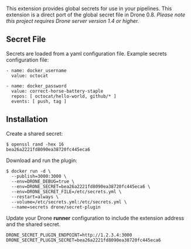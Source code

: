 This extension provides global secrets for use in your pipelines. This extension is a direct port of the global secret file in Drone 0.8. _Please note this project requires Drone server version 1.4 or higher._

## Secret File

Secrets are loaded from a yaml configuration file. Example secrets configuration file:

```text
- name: docker_username
  value: octocat

- name: docker_password
  value: correct-horse-battery-staple
  repos: [ octocat/hello-world, github/* ]
  events: [ push, tag ]
```

## Installation

Create a shared secret:

```console
$ openssl rand -hex 16
bea26a2221fd8090ea38720fc445eca6
```

Download and run the plugin:

```console
$ docker run -d \
  --publish=3000:3000 \
  --env=DRONE_DEBUG=true \
  --env=DRONE_SECRET=bea26a2221fd8090ea38720fc445eca6 \
  --env=DRONE_SECRET_FILE=/etc/secrets.yml \
  --restart=always \
  --volume=/etc/secrets.yml:/etc/secrets.yml \
  --name=secrets drone/secret-plugin
```

Update your Drone __runner__ configuration to include the extension address and the shared secret.

```text
DRONE_SECRET_PLUGIN_ENDPOINT=http://1.2.3.4:3000
DRONE_SECRET_PLUGIN_SECRET=bea26a2221fd8090ea38720fc445eca6
